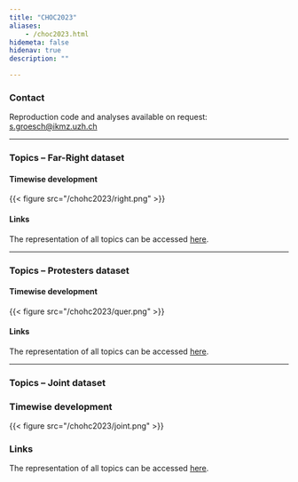 ```yaml
---
title: "CHOC2023"
aliases:
    - /choc2023.html
hidemeta: false
hidenav: true
description: ""

---
```

### Contact

Reproduction code and analyses available on request: s.groesch@ikmz.uzh.ch

---

### Topics – Far-Right dataset

#### Timewise development
{{< figure src="/chohc2023/right.png" >}}

#### Links
The representation of all topics can be accessed [here](/choc2023/right_representation.html). 


---

### Topics – Protesters dataset

#### Timewise development
{{< figure src="/chohc2023/quer.png" >}}

#### Links
The representation of all topics can be accessed [here](/choc2023/quer_representation.html). 


---

### Topics – Joint dataset

### Timewise development
{{< figure src="/chohc2023/joint.png" >}}

### Links
The representation of all topics can be accessed [here](/choc2023/joint_representation.html). 
